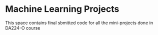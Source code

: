 # Machine Learning Projects

This space contains final sbmitted code for all the mini-projects done in DA224-O course

